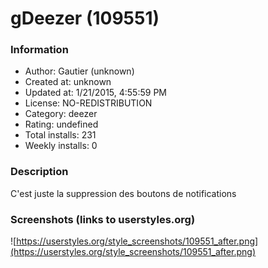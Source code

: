 # gDeezer (109551)

### Information
- Author: Gautier (unknown)
- Created at: unknown
- Updated at: 1/21/2015, 4:55:59 PM
- License: NO-REDISTRIBUTION
- Category: deezer
- Rating: undefined
- Total installs: 231
- Weekly installs: 0


### Description
C'est juste la suppression des boutons de notifications


### Screenshots (links to userstyles.org)
![https://userstyles.org/style_screenshots/109551_after.png](https://userstyles.org/style_screenshots/109551_after.png)


